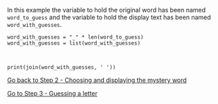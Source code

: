 In this example the variable to hold the original word has been named ```word_to_guess``` and the variable to hold the display text has been named ```word_with_guesses```.

```
word_with_guesses = "_" * len(word_to_guess)
word_with_guesses = list(word_with_guesses)



print(join(word_with_guesses, ' ')) 
```


[Go back to Step 2 - Choosing and displaying the mystery word](./STEP2.md)

[Go to Step 3 - Guessing a letter](../step03-guessing_a_letter/STEP3.md)

